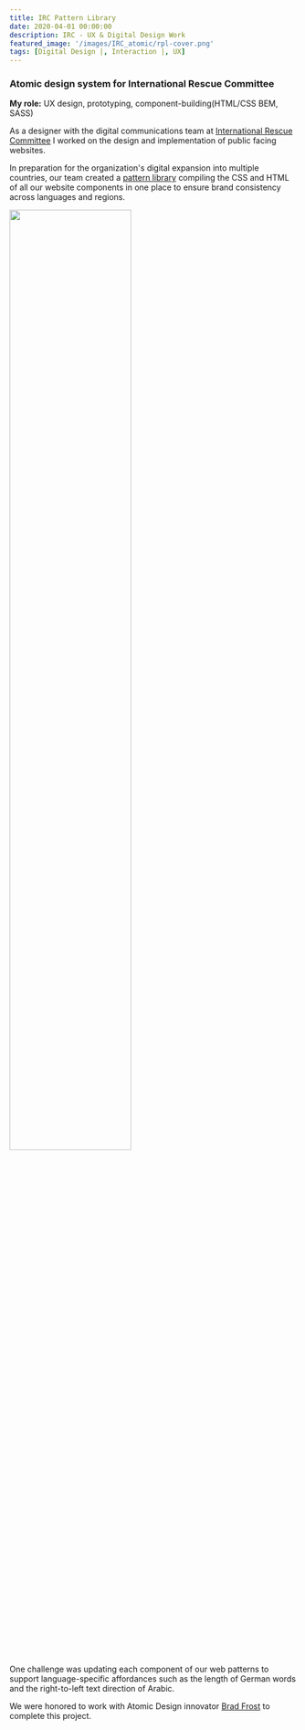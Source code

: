 ```yaml
---
title: IRC Pattern Library
date: 2020-04-01 00:00:00
description: IRC - UX & Digital Design Work
featured_image: '/images/IRC_atomic/rpl-cover.png'
tags: [Digital Design |, Interaction |, UX]
---
```






<h3>Atomic design system for International Rescue Committee</h3>

<strong>My role:</strong> UX design, prototyping, component-building(HTML/CSS BEM, SASS)


As a designer with the digital communications team at <a href="https://www.rescue.org/">International Rescue Committee</a> I worked on the design and implementation of public facing websites.

In preparation for the organization's digital expansion into  multiple countries, our team created a <a href="https://rpl.rescue.org/latest/">pattern library</a> compiling the CSS and HTML of all our website components in one place to ensure brand consistency across languages and regions. 

<img style="width: 65%; margin: 0 auto;" src="{{ site.baseurl }}/images/IRC_atomic/rpl-icons.png" alt="" title="example image">

One challenge was updating each component of our web patterns to support language-specific affordances such as the length of German words and the right-to-left text direction of Arabic.

We were honored to work with Atomic Design innovator <a href="https://bradfrost.com/blog/post/atomic-web-design/">Brad Frost</a> to complete this project.



<br/>


<div class="gallery" data-columns="3">
     
  <img src="{{ site.baseurl }}/images/IRC_atomic/buttons-html.png" alt="" title=""/>
  <img src="{{ site.baseurl }}/images/IRC_atomic/deutschland.png" alt="" title=""/>
  <img src="{{ site.baseurl }}/images/IRC_atomic/German.png" alt="" title=""/>
  <img src="{{ site.baseurl }}/images/IRC_atomic/Swedish.png" alt="" title=""/>
     
</div>

	